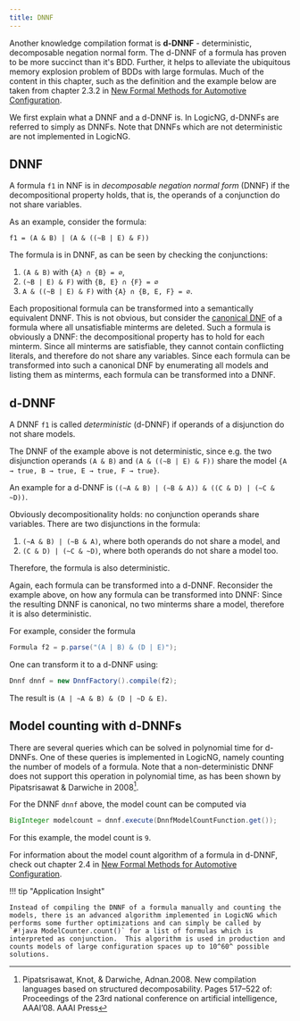 ```yaml
---
title: DNNF
---
```


Another knowledge compilation format is **d-DNNF** - deterministic, decomposable negation normal form. The d-DNNF of a formula has proven to be more succinct than it's BDD.  Further, it helps to alleviate the ubiquitous memory explosion problem of BDDs with large formulas.  Much of the content in this chapter, such as the definition and the example below are taken from chapter 2.3.2 in [New Formal Methods for Automotive Configuration](https://publikationen.uni-tuebingen.de/xmlui/bitstream/handle/10900/57198/dissertation.pdf?sequence=1&isAllowed=y).

We first explain what a DNNF and a d-DNNF is.  In LogicNG, d-DNNFs are referred to simply as DNNFs. Note that DNNFs which are not deterministic are not implemented in LogicNG.

## DNNF

A formula `f1` in NNF is in *decomposable negation normal form* (DNNF) if the decompositional property holds, that is, the operands of a conjunction do not share variables.

As an example, consider the formula:

```
f1 = (A & B) | (A & ((~B | E) & F))
```

The formula is in DNNF, as can be seen by checking the conjunctions:

1. `(A & B)` with `{A} ∩ {B} = ∅`,
2. `(~B | E) & F)` with `{B, E} ∩ {F} = ∅`
3. `A & ((~B | E) & F)` with `{A} ∩ {B, E, F} = ∅`.

Each propositional formula can be transformed into a semantically equivalent DNNF. This is not obvious, but consider the [canonical DNF](../../formulas/operations/transformations/normal-form-transformations#canonical-dnf-enumeration) of a formula where all unsatisfiable minterms are deleted. Such a formula is obviously a DNNF: the decompositional property has to hold for each minterm. Since all minterms are satisfiable, they cannot contain conflicting literals, and therefore do not share any variables. Since each formula can be transformed into such a canonical DNF by enumerating all models and listing them as minterms, each formula can be transformed into a DNNF.


## d-DNNF

A DNNF `f1` is called *deterministic* (d-DNNF) if operands of a disjunction do not share models.

The DNNF of the example above is not deterministic, since e.g. the two disjunction operands `(A & B)` and `(A & ((~B | E) & F))` share the model `{A → true, B → true, E → true, F → true}`.

An example for a d-DNNF is `((~A & B) | (~B & A)) & ((C & D) | (~C & ~D))`.

Obviously decompositionality holds: no conjunction operands share variables. There are two disjunctions in the formula:

1. `(~A & B) | (~B & A)`, where both operands do not share a model, and
2. `(C & D) | (~C & ~D)`, where both operands do not share a model too.

Therefore, the formula is also deterministic.

Again, each formula can be transformed into a d-DNNF. Reconsider the example above, on how any formula can be transformed into DNNF: Since the resulting DNNF is canonical, no two minterms share a model, therefore it is also deterministic.

For example, consider the formula

``` java
Formula f2 = p.parse("(A | B) & (D | E)");
```

One can transform it to a d-DNNF using:

``` java
Dnnf dnnf = new DnnfFactory().compile(f2);
```

The result is `(A | ~A & B) & (D | ~D & E)`.


## Model counting with d-DNNFs

There are several queries which can be solved in polynomial time for d-DNNFs. One of these queries is implemented in LogicNG, namely counting the number of models of a formula.  Note that a non-deterministic DNNF does not support this operation in polynomial time, as has been shown by Pipatsrisawat & Darwiche in 2008[^1].

[^1]:
    Pipatsrisawat, Knot, & Darwiche, Adnan.2008. New compilation languages based on structured decomposability. Pages 517–522 of: Proceedings of the 23rd national conference on artificial intelligence, AAAI’08. AAAI Press

For the DNNF `dnnf` above, the model count can be computed via

``` java
BigInteger modelcount = dnnf.execute(DnnfModelCountFunction.get());
```

For this example, the model count is `9`.

For information about the model count algorithm of a formula in d-DNNF, check out chapter 2.4 in
[New Formal Methods for Automotive Configuration](https://publikationen.uni-tuebingen.de/xmlui/bitstream/handle/10900/57198/dissertation.pdf?sequence=1&isAllowed=y).

!!! tip "Application Insight"

    Instead of compiling the DNNF of a formula manually and counting the models, there is an advanced algorithm implemented in LogicNG which performs some further optimizations and can simply be called by `#!java ModelCounter.count()` for a list of formulas which is interpreted as conjunction.  This algorithm is used in production and counts models of large configuration spaces up to 10^60^ possible solutions.


